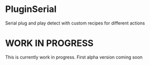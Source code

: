 # PluginSerial
Serial plug and play detect with custom recipes for different actions


# WORK IN PROGRESS
This is currently work in progress. First alpha version coming soon
